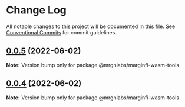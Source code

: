 # Change Log

All notable changes to this project will be documented in this file.
See [Conventional Commits](https://conventionalcommits.org) for commit guidelines.

## [0.0.5](https://github.com/mrgnlabs/marginfi-sdk/compare/@mrgnlabs/marginfi-wasm-tools@0.0.4...@mrgnlabs/marginfi-wasm-tools@0.0.5) (2022-06-02)

**Note:** Version bump only for package @mrgnlabs/marginfi-wasm-tools





## [0.0.4](https://github.com/mrgnlabs/marginfi-sdk/compare/@mrgnlabs/marginfi-wasm-tools@0.0.3...@mrgnlabs/marginfi-wasm-tools@0.0.4) (2022-06-02)

**Note:** Version bump only for package @mrgnlabs/marginfi-wasm-tools
